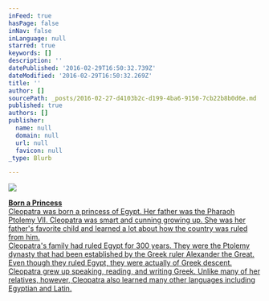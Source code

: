 ```yaml
---
inFeed: true
hasPage: false
inNav: false
inLanguage: null
starred: true
keywords: []
description: ''
datePublished: '2016-02-29T16:50:32.739Z'
dateModified: '2016-02-29T16:50:32.269Z'
title: ''
author: []
sourcePath: _posts/2016-02-27-d4103b2c-d199-4ba6-9150-7cb22b8b0d6e.md
published: true
authors: []
publisher:
  name: null
  domain: null
  url: null
  favicon: null
_type: Blurb

---
```

![](https://the-grid-user-content.s3-us-west-2.amazonaws.com/1759a016-336c-4be1-b48e-08fa1f62d044.JPG)

[**Born a Princess**  
Cleopatra was born a princess of Egypt. Her father was the Pharaoh Ptolemy VII.
Cleopatra was smart and cunning growing up. She was her father's favorite child
and learned a lot about how the country was ruled from him.   
Cleopatra's family had ruled Egypt for 300 years. They were the Ptolemy dynasty
that had been established by the Greek ruler Alexander the
Great. Even though they ruled Egypt, they were actually of Greek descent.
Cleopatra grew up speaking, reading, and writing Greek. Unlike many of her
relatives, however, Cleopatra also learned many other languages including
Egyptian and Latin. ][0]

[0]: null